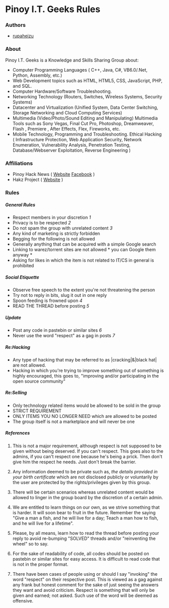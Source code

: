 # Pinoy I.T. Geeks Rules

### Authors
* [rupaheizu](https://hakz.co/user/roop/profile)

### About

Pinoy I.T. Geeks is a Knowledge and Skills Sharing Group about:

* Computer Programming Languages ( C++, Java, C#, VB6.0/.Net, Python, Assembly, etc.)
* Web Development topics such as HTML, HTML5, CSS, JavaScript, PHP, and SQL.
* Computer Hardware/Software Troubleshooting.
* Networking Technology (Routers, Switches, Wireless Systems, Security Systems)
* Datacenter and Virtualization (Unified System, Data Center Switching, Storage Networking and Cloud Computing Services)
* Multimedia (Video/Photo/Sound Editing and Manipulating) Multimedia Tools such as Sony Vegas, Final Cut Pro, Photoshop, Dreamweaver, Flash , Premiere , After Effects, Flex, Fireworks, etc.
* Mobile Technology, Programming and Troubleshooting. Ethical Hacking ( Infrastructure Protection, Web Application Security, Network Enumeration, Vulnerability Analysis, Penetration Testing, Database/Webserver Exploitation, Reverse Engineering ) 

### Affiliations

* Pinoy Hack News ( [Website](http://www.pinoyhacknews.com/) [Facebook](https://www.facebook.com/pinoyhacknews) )
* Hakz Project ( [Website](https://hakz.co) )

### Rules

##### General Rules
* Respect members in your discretion *1*
* Privacy is to be respected *2*
* Do not spam the group with unrelated content *3*
* Any kind of marketing is strictly forbidden
* Begging for the following is not allowed
* Generally anything that can be acquired with a simple Google search
* Linking to warez/torrent sites are not allowed * you can Google them anyway *
* Asking for likes in which the item is not related to IT/CS in general is prohibited

##### Social Etiquette
* Observe free speech to the extent you're not threatening the person
* Try not to reply in bits, slug it out in one reply
* Spoon feeding is frowned upon *4*
* READ THE THREAD before posting *5*

##### Update
* Post any code in pastebin or similar sites *6*
* Never use the word "respect" as a gag in posts *7*

##### Re:Hacking
* Any type of hacking that may be referred to as |cracking|&|black hat| are not allowed.
* Hacking in which you're trying to improve something out of something is highly encouraged, this goes to, "improving and/or participating in the open source community"

##### Re:Selling
* Only technology related items would be allowed to be sold in the group
* STRICT REQUIREMENT
* ONLY ITEMS YOU NO LONGER NEED which are allowed to be posted
* The group itself is not a marketplace and will never be one

##### References
1. This is not a major requirement, although respect is not supposed to be given without being deserved. If you can't respect. This goes also to the admins, if you can't respect one because he's being a prick. Then don't give him the respect he needs. Just don't break the barrier.

2. Any information deemed to be private such as, *the details provided in your birth certificate* which are not disclosed publicly or voluntarily by the user are protected by the rights/privileges given by this group.

3. There will be certain scenarios whereas unrelated content would be allowed to linger in the group board by the discretion of a certain admin.

4. We are entitled to learn things on our own, as we strive something that is harder.  It will soon bear to fruit in the future. Remember the saying "Give a man a fish, and he will live for a day; Teach a man how to fish, and he will live for a lifetime".

5. Please, by all means, learn how to read the thread before posting your reply to avoid re-bumping "SOLVED" threads and/or "reinventing the wheel" so to say.

6. For the sake of readability of code, all codes should be posted on pastebin or similar sites for easy access.  It is difficult to read code that is not in the proper format.

7. There have been cases of people using or should I say "invoking" the word "respect" on their respective post.  This is viewed as a gag against any frank but honest comment for the sake of just seeing the answers they want and avoid criticism.  Respect is something that will only be given and earned; not asked. Such use of the word will be deemed as offensive. 

